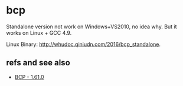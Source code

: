 bcp
===

Standalone version not work on Windows+VS2010, no idea why.
But it works on Linux + GCC 4.9.

Linux Binary: <http://whudoc.qiniudn.com/2016/bcp_standalone>.

## refs and see also

-   [BCP - 1.61.0](http://www.boost.org/doc/libs/1_61_0/tools/bcp/doc/html/index.html)
